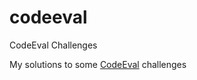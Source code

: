 codeeval
========

CodeEval Challenges

My solutions to some [CodeEval](https://www.codeeval.com/open_challenges/) challenges
